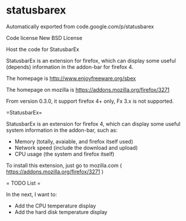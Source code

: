 # statusbarex
Automatically exported from code.google.com/p/statusbarex



Code license
New BSD License



Host the code for StatusbarEx

StatusbarEx is an extension for firefox, which can display some useful (depends) information in the addon-bar for firefox 4.

The homepage is http://www.enjoyfreeware.org/sbex

The homepage on mozilla is https://addons.mozilla.org/firefox/3271

From version 0.3.0, it support firefox 4+ only, Fx 3.x is not supported.



=StatusbarEx=

StatusbarEx is an extension for firefox 4, which can display some useful system information in the addon-bar, such as: 

  * Memory (totally, avaiable, and firefox itself used)
  * Network speed (include the download and upload)
  * CPU usage (the system and firefox itself)

To install this extension, just go to mozilla.com ( https://addons.mozilla.org/firefox/3271 )



= TODO List =

In the next, I want to:
 * Add the CPU temperature display
 * Add the hard disk temperature display
 
